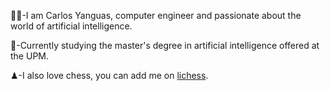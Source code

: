 👨‍💻-I am Carlos Yanguas, computer engineer and passionate about the world of artificial intelligence.

🧠-Currently studying the master's degree in artificial intelligence offered at the UPM.

♟-I also love chess, you can add me on [lichess](https://lichess.org/@/carlos_yanguas).
